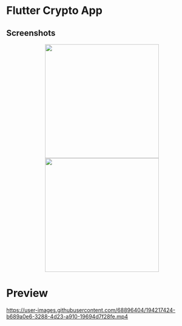 # Flutter Crypto App

## Screenshots
<p align="center">

  <img src="https://user-images.githubusercontent.com/96375955/187079069-0542cc2f-2ce6-4139-8508-c748fd059fba.png" width="300">
  <img src="https://user-images.githubusercontent.com/96375955/187079056-fc42c191-3205-436e-b753-0cdce59f46b8.png" width="300">

  </p>


# Preview

https://user-images.githubusercontent.com/68896404/194217424-b689a0e6-3288-4d23-a910-19694d7f28fe.mp4


  
  


